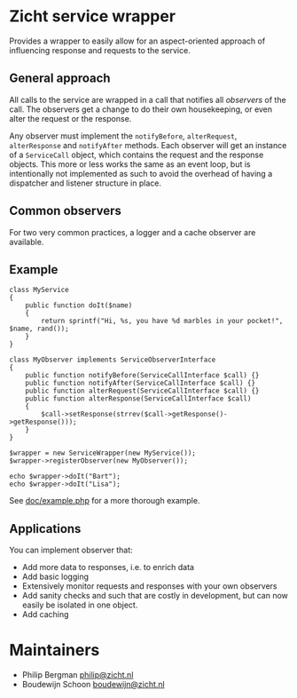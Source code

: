 # Zicht service wrapper #

Provides a wrapper to easily allow for an aspect-oriented approach of influencing response 
and requests to the service.

## General approach ##

All calls to the service are wrapped in a call that notifies all _observers_ of the call. 
The observers get a change to do their own housekeeping, or even alter the request or the 
response.

Any observer must implement the `notifyBefore`, `alterRequest`, `alterResponse` and 
`notifyAfter` methods. Each observer will get an instance of a `ServiceCall` object, which 
contains the request and the response objects. This more or less works the same as an event
loop, but is intentionally not implemented as such to avoid the overhead of having a
dispatcher and listener structure in place.

## Common observers ##
For two very common practices, a logger and a cache observer are available.

## Example ##

```
class MyService
{
    public function doIt($name)
    {
        return sprintf("Hi, %s, you have %d marbles in your pocket!", $name, rand());
    }
}

class MyObserver implements ServiceObserverInterface
{
    public function notifyBefore(ServiceCallInterface $call) {}
    public function notifyAfter(ServiceCallInterface $call) {}
    public function alterRequest(ServiceCallInterface $call) {}
    public function alterResponse(ServiceCallInterface $call) 
    {
        $call->setResponse(strrev($call->getResponse()->getResponse()));
    }
}

$wrapper = new ServiceWrapper(new MyService());
$wrapper->registerObserver(new MyObserver());

echo $wrapper->doIt("Bart");
echo $wrapper->doIt("Lisa");
```

See [doc/example.php](doc/example.php) for a more thorough example.

## Applications ##

You can implement observer that:

- Add more data to responses, i.e. to enrich data
- Add basic logging
- Extensively monitor requests and responses with your own observers
- Add sanity checks and such that are costly in development, but can now easily be isolated in one object.
- Add caching

# Maintainers
* Philip Bergman <philip@zicht.nl> 
* Boudewijn Schoon <boudewijn@zicht.nl> 

